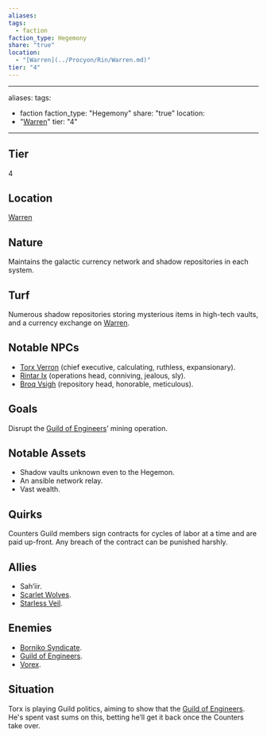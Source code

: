 ```yaml
---
aliases: 
tags:
  - faction
faction_type: Hegemony
share: "true"
location:
  - "[Warren](../Procyon/Rin/Warren.md)"
tier: "4"
---
```

---
aliases: 
tags:
  - faction
faction_type: "Hegemony"
share: "true"
location:
  - "[Warren](../Procyon/Rin/Warren.md)"
tier: "4"
---
## Tier

4

## Location

[Warren](../Procyon/Rin/Warren.md)

## Nature

Maintains the galactic currency network and shadow repositories in each system.

## Turf

Numerous shadow repositories storing mysterious items in high-tech vaults, and a currency exchange on [Warren](../Procyon/Rin/Warren.md).

## Notable NPCs

- [Torx Verron](Torx%20Verron.md) (chief executive, calculating, ruthless, expansionary).
- [Rintar Ix](Rintar%20Ix.md) (operations head, conniving, jealous, sly).
- [Broq Vsigh](Broq%20Vsigh.md) (repository head, honorable, meticulous).


## Goals

Disrupt the [Guild of Engineers](./Guild%20of%20Engineers.md)’ mining operation.

## Notable Assets

- Shadow vaults unknown even to the Hegemon.
- An ansible network relay.
- Vast wealth.


## Quirks

Counters Guild members sign contracts for cycles of labor at a time and are paid up-front. Any breach of the contract can be punished harshly.

## Allies

- Sah’iir.
- [Scarlet Wolves](./Scarlet%20Wolves.md).
- [Starless Veil](./Starless%20Veil.md).


## Enemies

- [Borniko Syndicate](./Borniko%20Syndicate.md).
- [Guild of Engineers](./Guild%20of%20Engineers.md).
- [Vorex](./Vorex.md).


## Situation

Torx is playing Guild politics, aiming to show that the [Guild of Engineers](./Guild%20of%20Engineers.md). He's spent vast sums on this, betting he’ll get it back once the Counters take over.
